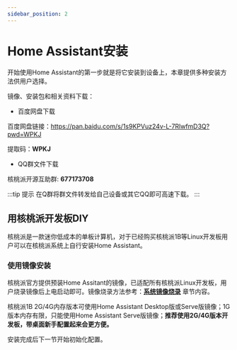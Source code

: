 ```yaml
---
sidebar_position: 2
---
```


# Home Assistant安装

开始使用Home Assistant的第一步就是将它安装到设备上，本章提供多种安装方法供用户选择。

镜像、安装包和相关资料下载：

- 百度网盘下载

百度网盘链接：https://pan.baidu.com/s/1s9KPVuz24v-L-7RlwfmD3Q?pwd=WPKJ

提取码：**WPKJ**

- QQ群文件下载

核桃派开源互助群:  **677173708**

:::tip 提示
在Q群将群文件转发给自己设备或其它QQ即可高速下载。
:::

## 用核桃派开发板DIY

核桃派是一款迷你低成本的单板计算机，对于已经购买核桃派1B等Linux开发板用户可以在核桃派系统上自行安装Home Assistant。


### 使用镜像安装

核桃派官方提供预装Home Assitant的镜像，已适配所有核桃派Linux开发板，用户烧录镜像后上电启动即可。镜像烧录方法参考：[**系统镜像烧录**](../getting_start/os-install.md#使用rufus烧录推荐) 章节内容。


核桃派1B 2G/4G内存版本可使用Home Assistant Desktop版或Serve版镜像；1G版本内存有限，只能使用Home Assistant Serve版镜像；**推荐使用2G/4G版本开发板，带桌面新手配置起来会更方便。**

安装完成后下一节开始初始化配置。
